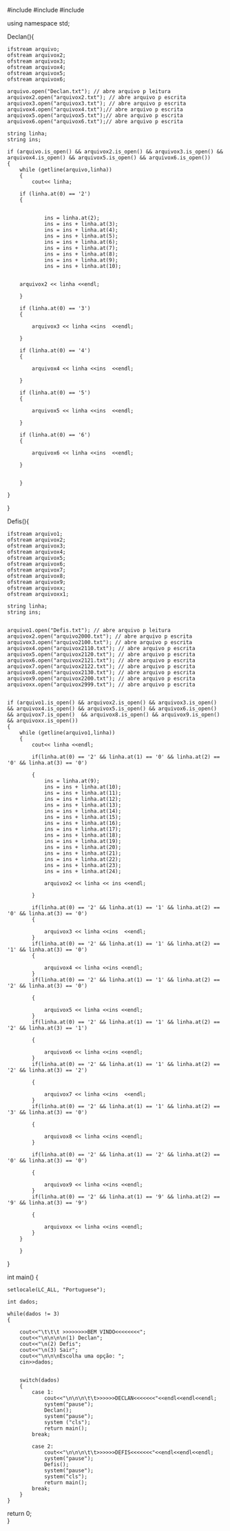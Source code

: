 #include <iostream>
#include <fstream>
#include <locale>
 

using namespace std;

Declan(){
	
	
	ifstream arquivo;
	ofstream arquivox2;
	ofstream arquivox3;
	ofstream arquivox4;
	ofstream arquivox5;
	ofstream arquivox6;
	
	arquivo.open("Declan.txt"); // abre arquivo p leitura
	arquivox2.open("arquivox2.txt"); // abre arquivo p escrita
	arquivox3.open("arquivox3.txt"); // abre arquivo p escrita
	arquivox4.open("arquivox4.txt");// abre arquivo p escrita
	arquivox5.open("arquivox5.txt");// abre arquivo p escrita
	arquivox6.open("arquivox6.txt");// abre arquivo p escrita
	
	string linha;
	string ins;
		
	if (arquivo.is_open() && arquivox2.is_open() && arquivox3.is_open() && arquivox4.is_open() && arquivox5.is_open() && arquivox6.is_open())
	{
		while (getline(arquivo,linha)) 
		{
			cout<< linha;
			
		if (linha.at(0) == '2')
		{	
		
				
				ins = linha.at(2);
				ins = ins + linha.at(3);
				ins = ins + linha.at(4);
				ins = ins + linha.at(5);
				ins = ins + linha.at(6);
				ins = ins + linha.at(7);
				ins = ins + linha.at(8);
				ins = ins + linha.at(9);
				ins = ins + linha.at(10);

					
		arquivox2 << linha <<endl; 
			
		}
		
		if (linha.at(0) == '3')
		{
			
			arquivox3 << linha <<ins  <<endl;
			
		}
		
		if (linha.at(0) == '4')
		{
			
			arquivox4 << linha <<ins  <<endl;
			
		}
		
		if (linha.at(0) == '5')
		{
			
			arquivox5 << linha <<ins  <<endl;
			
		}
	
		if (linha.at(0) == '6')
		{
			
			arquivox6 << linha <<ins  <<endl;
			
		}
		
		
		}
		
	}

}

Defis(){
	
	ifstream arquivo1;
	ofstream arquivox2;
	ofstream arquivox3;
	ofstream arquivox4;
	ofstream arquivox5;
	ofstream arquivox6;
	ofstream arquivox7;
	ofstream arquivox8;
	ofstream arquivox9;
	ofstream arquivoxx;
	ofstream arquivoxx1;
	
	string linha;
	string ins;	
	
		
	arquivo1.open("Defis.txt"); // abre arquivo p leitura
	arquivox2.open("arquivo2000.txt"); // abre arquivo p escrita
	arquivox3.open("arquivo2100.txt"); // abre arquivo p escrita
	arquivox4.open("arquivox2110.txt"); // abre arquivo p escrita
	arquivox5.open("arquivox2120.txt"); // abre arquivo p escrita
	arquivox6.open("arquivox2121.txt"); // abre arquivo p escrita
	arquivox7.open("arquivox2122.txt"); // abre arquivo p escrita
	arquivox8.open("arquivox2130.txt"); // abre arquivo p escrita
	arquivox9.open("arquivox2200.txt"); // abre arquivo p escrita
	arquivoxx.open("arquivox2999.txt"); // abre arquivo p escrita
	
	
	if (arquivo1.is_open() && arquivox2.is_open() && arquivox3.is_open()  && arquivox4.is_open() && arquivox5.is_open() && arquivox6.is_open() && arquivox7.is_open()  && arquivox8.is_open() && arquivox9.is_open() && arquivoxx.is_open())  
	{
		while (getline(arquivo1,linha)) 
		{
			cout<< linha <<endl;
		
			if(linha.at(0) == '2' && linha.at(1) == '0' && linha.at(2) == '0' && linha.at(3) == '0')
			
			{
				ins = linha.at(9);
				ins = ins + linha.at(10);
				ins = ins + linha.at(11);
				ins = ins + linha.at(12);
				ins = ins + linha.at(13);
				ins = ins + linha.at(14);
				ins = ins + linha.at(15);
				ins = ins + linha.at(16);
				ins = ins + linha.at(17);
				ins = ins + linha.at(18);
				ins = ins + linha.at(19);
				ins = ins + linha.at(20);
				ins = ins + linha.at(21);
				ins = ins + linha.at(22);
				ins = ins + linha.at(23);
				ins = ins + linha.at(24);
				
				arquivox2 << linha << ins <<endl;		
		
			}
			
			if(linha.at(0) == '2' && linha.at(1) == '1' && linha.at(2) == '0' && linha.at(3) == '0')
			{
				
				arquivox3 << linha <<ins  <<endl;
			}
			if(linha.at(0) == '2' && linha.at(1) == '1' && linha.at(2) == '1' && linha.at(3) == '0')
			{
				
				arquivox4 << linha <<ins <<endl;
			}
			if(linha.at(0) == '2' && linha.at(1) == '1' && linha.at(2) == '2' && linha.at(3) == '0')
			
			{
				
				arquivox5 << linha <<ins <<endl;
			}
			if(linha.at(0) == '2' && linha.at(1) == '1' && linha.at(2) == '2' && linha.at(3) == '1')
			
			{
				
				arquivox6 << linha <<ins <<endl;
			}	
			if(linha.at(0) == '2' && linha.at(1) == '1' && linha.at(2) == '2' && linha.at(3) == '2')
			
			{
				
				arquivox7 << linha <<ins  <<endl;
			}
			if(linha.at(0) == '2' && linha.at(1) == '1' && linha.at(2) == '3' && linha.at(3) == '0')
			
			{
				
				arquivox8 << linha <<ins <<endl;
			}
		
			if(linha.at(0) == '2' && linha.at(1) == '2' && linha.at(2) == '0' && linha.at(3) == '0')
			
			{
				
				arquivox9 << linha <<ins <<endl;
			}
			if(linha.at(0) == '2' && linha.at(1) == '9' && linha.at(2) == '9' && linha.at(3) == '9')
			
			{
				
				arquivoxx << linha <<ins <<endl;
			}
		}
		
		}
	
	
	
}

	
int main() {

	setlocale(LC_ALL, "Portuguese");
	
	int dados;
	
	while(dados != 3)
	{
	
		cout<<"\t\t\t >>>>>>>>BEM VINDO<<<<<<<<";
		cout<<"\n\n\n\n(1) Declan";
		cout<<"\n(2) Defis";
		cout<<"\n(3) Sair";
		cout<<"\n\n\nEscolha uma opção: ";
		cin>>dados;
	

		switch(dados)
		{
			case 1: 
				cout<<"\n\n\n\t\t>>>>>>DECLAN<<<<<<<"<<endl<<endl<<endl;
				system("pause");
				Declan();
				system("pause");
				system ("cls");
				return main();
			break;
		
			case 2:
				cout<<"\n\n\n\t\t>>>>>>DEFIS<<<<<<<"<<endl<<endl<<endl;
				system("pause");
				Defis();
				system("pause");
				system("cls");
				return main();
			break;
		}
	}
return 0;	
}
